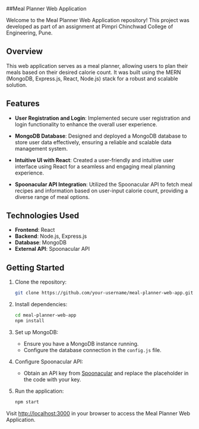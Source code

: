 ##Meal Planner Web Application

Welcome to the Meal Planner Web Application repository! This project was developed as part of an assignment at Pimpri Chinchwad College of Engineering, Pune.

## Overview

This web application serves as a meal planner, allowing users to plan their meals based on their desired calorie count. It was built using the MERN (MongoDB, Express.js, React, Node.js) stack for a robust and scalable solution.

## Features

- **User Registration and Login**: Implemented secure user registration and login functionality to enhance the overall user experience.

- **MongoDB Database**: Designed and deployed a MongoDB database to store user data effectively, ensuring a reliable and scalable data management system.

- **Intuitive UI with React**: Created a user-friendly and intuitive user interface using React for a seamless and engaging meal planning experience.

- **Spoonacular API Integration**: Utilized the Spoonacular API to fetch meal recipes and information based on user-input calorie count, providing a diverse range of meal options.

## Technologies Used

- **Frontend**: React
- **Backend**: Node.js, Express.js
- **Database**: MongoDB
- **External API**: Spoonacular API

## Getting Started

1. Clone the repository:

   ```bash
   git clone https://github.com/your-username/meal-planner-web-app.git
   ```

2. Install dependencies:

   ```bash
   cd meal-planner-web-app
   npm install
   ```

3. Set up MongoDB:

   - Ensure you have a MongoDB instance running.
   - Configure the database connection in the `config.js` file.

4. Configure Spoonacular API:

   - Obtain an API key from [Spoonacular](https://spoonacular.com/food-api) and replace the placeholder in the code with your key.

5. Run the application:

   ```bash
   npm start
   ```

Visit [http://localhost:3000](http://localhost:3000) in your browser to access the Meal Planner Web Application.
 
 

